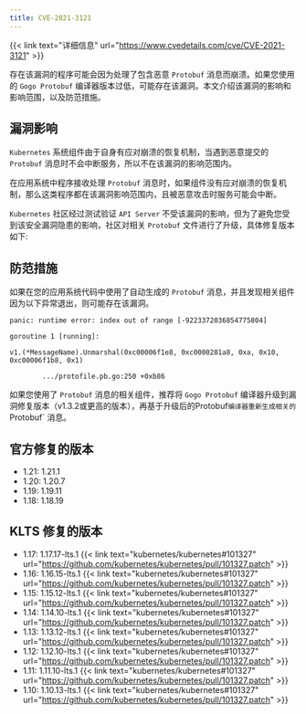 ```yaml
---
title: CVE-2021-3121
---
```


{{< link text="详细信息" url="https://www.cvedetails.com/cve/CVE-2021-3121" >}}

存在该漏洞的程序可能会因为处理了包含恶意 `Protobuf` 消息而崩溃。如果您使用的 `Gogo Protobuf` 编译器版本过低，可能存在该漏洞。本文介绍该漏洞的影响和影响范围，以及防范措施。

## 漏洞影响

`Kubernetes` 系统组件由于自身有应对崩溃的恢复机制，当遇到恶意提交的 `Protobuf` 消息时不会中断服务，所以不在该漏洞的影响范围内。

在应用系统中程序接收处理 `Protobuf` 消息时，如果组件没有应对崩溃的恢复机制，那么这类程序都在该漏洞影响范围内，且被恶意攻击时服务可能会中断。

`Kubernetes` 社区经过测试验证 `API Server` 不受该漏洞的影响，但为了避免您受到该安全漏洞隐患的影响，社区对相关 `Protobuf` 文件进行了升级，具体修复版本如下: 

## 防范措施

如果在您的应用系统代码中使用了自动生成的 `Protobuf` 消息，并且发现相关组件因为以下异常退出，则可能存在该漏洞。

```
panic: runtime error: index out of range [-9223372036854775804]

goroutine 1 [running]:

v1.(*MessageName).Unmarshal(0xc00006f1e8, 0xc0000281a8, 0xa, 0x10, 0xc00006f1b8, 0x1)

        .../protofile.pb.go:250 +0xb86
```

如果您使用了 `Protobuf` 消息的相关组件，推荐将 `Gogo Protobuf` 编译器升级到漏洞修复版本（v1.3.2或更高的版本），再基于升级后的Protobuf` 编译器重新生成相关的 `Protobuf` 消息。

## 官方修复的版本

- 1.21: 1.21.1
- 1.20: 1.20.7
- 1.19: 1.19.11
- 1.18: 1.18.19

## KLTS 修复的版本

- 1.17: 1.17.17-lts.1 {{< link text="kubernetes/kubernetes#101327" url="https://github.com/kubernetes/kubernetes/pull/101327.patch" >}}
- 1.16: 1.16.15-lts.1 {{< link text="kubernetes/kubernetes#101327" url="https://github.com/kubernetes/kubernetes/pull/101327.patch" >}}
- 1.15: 1.15.12-lts.1 {{< link text="kubernetes/kubernetes#101327" url="https://github.com/kubernetes/kubernetes/pull/101327.patch" >}}
- 1.14: 1.14.10-lts.1 {{< link text="kubernetes/kubernetes#101327" url="https://github.com/kubernetes/kubernetes/pull/101327.patch" >}}
- 1.13: 1.13.12-lts.1 {{< link text="kubernetes/kubernetes#101327" url="https://github.com/kubernetes/kubernetes/pull/101327.patch" >}}
- 1.12: 1.12.10-lts.1 {{< link text="kubernetes/kubernetes#101327" url="https://github.com/kubernetes/kubernetes/pull/101327.patch" >}}
- 1.11: 1.11.10-lts.1 {{< link text="kubernetes/kubernetes#101327" url="https://github.com/kubernetes/kubernetes/pull/101327.patch" >}}
- 1.10: 1.10.13-lts.1 {{< link text="kubernetes/kubernetes#101327" url="https://github.com/kubernetes/kubernetes/pull/101327.patch" >}}
